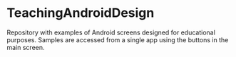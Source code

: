 # TeachingAndroidDesign
Repository with examples of Android screens designed for educational purposes. Samples are accessed from a single app using the buttons in the main screen.
